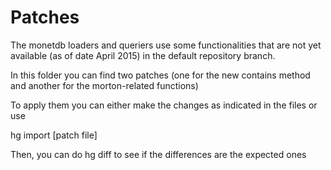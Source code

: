 Patches
=======

The monetdb loaders and queriers use some functionalities that are not yet available 
(as of date April 2015) in the default repository branch.

In this folder you can find two patches (one for the new contains method and 
another for the morton-related functions)

To apply them you can either make the changes as indicated in the files or use

hg import [patch file]

Then, you can do hg diff to see if the differences are the expected ones